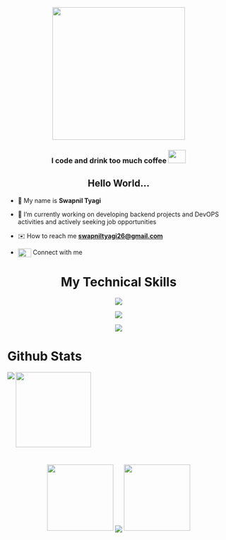 <div align="center">
  <img align="center" height="300" src="https://user-images.githubusercontent.com/74038190/212749695-a6817c5a-a794-462b-afca-1b5ce7dd5e63.gif" />
</div>

<h3 align="center"> I code and drink too much coffee <img width= "40" height= "30" src="https://i.giphy.com/media/v1.Y2lkPTc5MGI3NjExNXN0dHJtNmx0YXIzbGFjeWhhZHp2OXhobXNzbDFxZ3N4aDYzNGt6ZCZlcD12MV9pbnRlcm5hbF9naWZfYnlfaWQmY3Q9cw/ohFe5JEvS5FbSdhh7k/giphy.gif" </h3>
  
<h2 align="center">Hello World...</h2>


<!----------------------------------------PERSONAL INFO------------------------------------------
--------------------------------------------------------------------------------------------- -->
- 👤 My name is **Swapnil Tyagi** 

- 🔭 I’m currently working on developing backend projects and DevOPS activities and actively seeking job opportunities

- ✉️ How to reach me **swapniltyagi26@gmail.com**

- <p> <a href="https://linkedin.com/in/swapnil-tyagi" target="blank"><img align="center" src="https://raw.githubusercontent.com/rahuldkjain/github-profile-readme-generator/master/src/images/icons/Social/linked-in-alt.svg" alt="www.linkedin.com/in/miquel-debón-villagrasa" height="20" width="30" /></a> Connect with me</p>
<!----------------------------------------PERSONAL INFO------------------------------------------
--------------------------------------------------------------------------------------------- -->


<div id="toc" align="center">
  <ul style="list-style: none">
    <summary>
      <h1> My Technical Skills</h1>
    </summary>
  </ul>
</div>
<!----------------------------------------SKILLS------------------------------------------
--------------------------------------------------------------------------------------------- -->
<p align="center">
    <img src="https://skillicons.dev/icons?i=java,spring,js,html,css,mongodb,idea,git" />
</p>
<p align="center">
    <img src="https://skillicons.dev/icons?i=aws,docker,kubernetes,bash,prometheus,github" />
</p>

<div align="center">
  <img src="https://komarev.com/ghpvc/?username=swapnilt26&label=VISITORS&color=100e0e&base=650&style=flat-square">
</div>
<!----------------------------------------SKILLS------------------------------------------
--------------------------------------------------------------------------------------------- -->


# Github Stats
<!-- ---------------------------------------STATS------------------------------------------
--------------------------------------------------------------------------------------------- -->
<p>
  <img align="left" src="https://github-readme-stats-nine-gamma-36.vercel.app/api/top-langs?username=swapnilt26&show_icons=true&locale=en&layout=compact&title_color=c0d6e4&bg_color=0,000000,130F40&text_color=D3D3D3&count_private=true" />
</p>
<p align="left">
  <img src="https://github-readme-stats.vercel.app/api?username=swapnilt26&show_icons=true&locale=en&title_color=fbf6f2&icon_color=f08080&text_color=D3D3D3&bg_color=0,000000,F84219" height="170" />
</p>
<!-- ---------------------------------------STATS------------------------------------------
--------------------------------------------------------------------------------------------- -->

#

<p align="center">
   <a>
   <img height="150" width="150" src="https://user-images.githubusercontent.com/85965606/194883377-48faf476-56b7-4550-8574-844f2ca8baca.png">
   <img align="center" src="https://github-readme-streak-stats.herokuapp.com/?user=mdazfar2&theme=dark&hide_border=true"/>
   <img height="150" width="150" src="https://user-images.githubusercontent.com/85965606/194883387-b4d3b9f8-d432-4b77-8aab-77c6ed120e31.png"> 
   </a>
</p>
